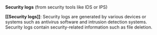 **Security logs** (from security tools like IDS or IPS)

**[[Security logs]]**: Security logs are generated by various devices or systems such as antivirus software and intrusion detection systems. Security logs contain security-related information such as file deletion.